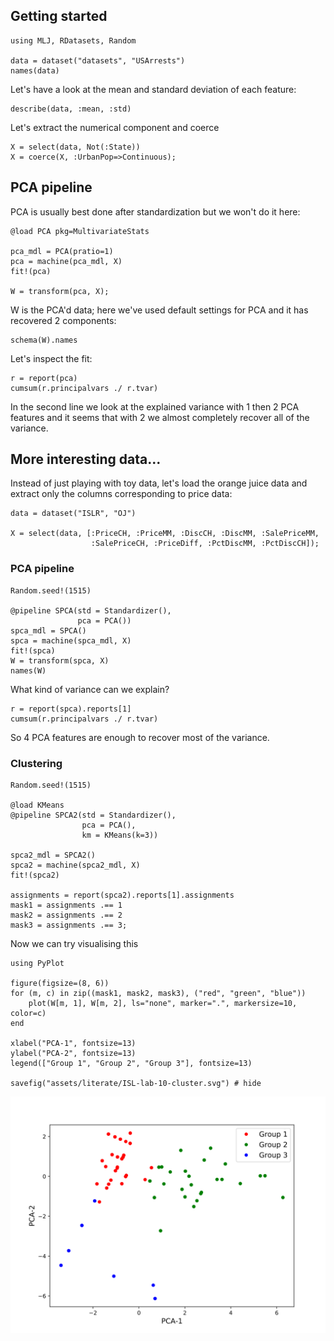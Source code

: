 <!--This file was generated, do not modify it.-->
## Getting started

```julia:ex1
using MLJ, RDatasets, Random

data = dataset("datasets", "USArrests")
names(data)
```

Let's have a look at the mean and standard deviation of each feature:

```julia:ex2
describe(data, :mean, :std)
```

Let's extract the numerical component and coerce

```julia:ex3
X = select(data, Not(:State))
X = coerce(X, :UrbanPop=>Continuous);
```

## PCA pipeline

PCA is usually best done after standardization but we won't do it here:

```julia:ex4
@load PCA pkg=MultivariateStats

pca_mdl = PCA(pratio=1)
pca = machine(pca_mdl, X)
fit!(pca)

W = transform(pca, X);
```

W is the PCA'd data; here we've used default settings for PCA and it has recovered 2 components:

```julia:ex5
schema(W).names
```

Let's inspect the fit:

```julia:ex6
r = report(pca)
cumsum(r.principalvars ./ r.tvar)
```

In the second line we look at the explained variance with 1 then 2 PCA features and it seems that with 2 we almost completely recover all  of the variance.

## More interesting data...

Instead of just playing with toy data, let's load the orange juice data and extract only the columns corresponding to price data:

```julia:ex7
data = dataset("ISLR", "OJ")

X = select(data, [:PriceCH, :PriceMM, :DiscCH, :DiscMM, :SalePriceMM,
                  :SalePriceCH, :PriceDiff, :PctDiscMM, :PctDiscCH]);
```

### PCA pipeline

```julia:ex8
Random.seed!(1515)

@pipeline SPCA(std = Standardizer(),
               pca = PCA())
spca_mdl = SPCA()
spca = machine(spca_mdl, X)
fit!(spca)
W = transform(spca, X)
names(W)
```

What kind of variance can we explain?

```julia:ex9
r = report(spca).reports[1]
cumsum(r.principalvars ./ r.tvar)
```

So 4 PCA features are enough to recover most of the variance.

### Clustering

```julia:ex10
Random.seed!(1515)

@load KMeans
@pipeline SPCA2(std = Standardizer(),
                pca = PCA(),
                km = KMeans(k=3))

spca2_mdl = SPCA2()
spca2 = machine(spca2_mdl, X)
fit!(spca2)

assignments = report(spca2).reports[1].assignments
mask1 = assignments .== 1
mask2 = assignments .== 2
mask3 = assignments .== 3;
```

Now we can  try visualising this

```julia:ex11
using PyPlot

figure(figsize=(8, 6))
for (m, c) in zip((mask1, mask2, mask3), ("red", "green", "blue"))
    plot(W[m, 1], W[m, 2], ls="none", marker=".", markersize=10, color=c)
end

xlabel("PCA-1", fontsize=13)
ylabel("PCA-2", fontsize=13)
legend(["Group 1", "Group 2", "Group 3"], fontsize=13)

savefig("assets/literate/ISL-lab-10-cluster.svg") # hide
```

![](/assets/literate/ISL-lab-10-cluster.svg)

